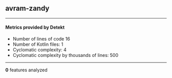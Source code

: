 ## avram-zandy
----
#### Metrics provided by Detekt
* Number of lines of code 16
* Number of Kotlin files: 1
* Cyclomatic complexity: 4
* Cyclomatic complexity by thousands of lines: 500 

----
**0** features analyzed



